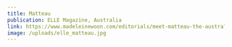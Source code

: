 ```yaml
---
title: Matteau
publication: ELLE Magazine, Australia
link: https://www.madeleinewoon.com/editorials/meet-matteau-the-australian-label-for-all-women/
image: /uploads/elle_matteau.jpg
---
```


